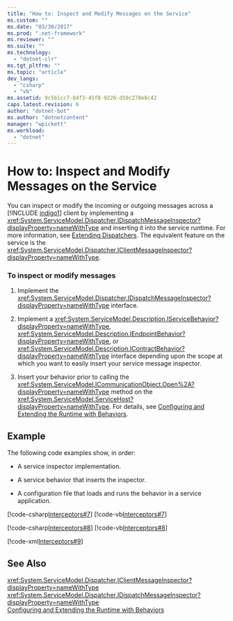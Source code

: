 ```yaml
---
title: "How to: Inspect and Modify Messages on the Service"
ms.custom: ""
ms.date: "03/30/2017"
ms.prod: ".net-framework"
ms.reviewer: ""
ms.suite: ""
ms.technology: 
  - "dotnet-clr"
ms.tgt_pltfrm: ""
ms.topic: "article"
dev_langs: 
  - "csharp"
  - "vb"
ms.assetid: 9c5b1cc7-84f3-45f8-9226-d59c278e8c42
caps.latest.revision: 6
author: "dotnet-bot"
ms.author: "dotnetcontent"
manager: "wpickett"
ms.workload: 
  - "dotnet"
---
```

# How to: Inspect and Modify Messages on the Service
You can inspect or modify the incoming or outgoing messages across a [!INCLUDE [indigo1](../../../../includes/indigo1-md.md)] client by implementing a <xref:System.ServiceModel.Dispatcher.IDispatchMessageInspector?displayProperty=nameWithType> and inserting it into the service runtime. For more information, see [Extending Dispatchers](../../../../docs/framework/wcf/extending/extending-dispatchers.md). The equivalent feature on the service is the <xref:System.ServiceModel.Dispatcher.IClientMessageInspector?displayProperty=nameWithType>.  
  
### To inspect or modify messages  
  
1.  Implement the <xref:System.ServiceModel.Dispatcher.IDispatchMessageInspector?displayProperty=nameWithType> interface.  
  
2.  Implement a <xref:System.ServiceModel.Description.IServiceBehavior?displayProperty=nameWithType>, <xref:System.ServiceModel.Description.IEndpointBehavior?displayProperty=nameWithType>, or <xref:System.ServiceModel.Description.IContractBehavior?displayProperty=nameWithType> interface depending upon the scope at which you want to easily insert your service message inspector.  
  
3.  Insert your behavior prior to calling the <xref:System.ServiceModel.ICommunicationObject.Open%2A?displayProperty=nameWithType> method on the <xref:System.ServiceModel.ServiceHost?displayProperty=nameWithType>. For details, see [Configuring and Extending the Runtime with Behaviors](../../../../docs/framework/wcf/extending/configuring-and-extending-the-runtime-with-behaviors.md).  
  
## Example  
 The following code examples show, in order:  
  
-   A service inspector implementation.  
  
-   A service behavior that inserts the inspector.  
  
-   A configuration file that loads and runs the behavior in a service application.  
  
 [!code-csharp[Interceptors#7](../../../../samples/snippets/csharp/VS_Snippets_CFX/interceptors/cs/interceptors.cs#7)]
 [!code-vb[Interceptors#7](../../../../samples/snippets/visualbasic/VS_Snippets_CFX/interceptors/vb/interceptors.vb#7)]  
  
 [!code-csharp[Interceptors#8](../../../../samples/snippets/csharp/VS_Snippets_CFX/interceptors/cs/insertingbehaviors.cs#8)]
 [!code-vb[Interceptors#8](../../../../samples/snippets/visualbasic/VS_Snippets_CFX/interceptors/vb/insertingbehaviors.vb#8)]  
  
 [!code-xml[Interceptors#9](../../../../samples/snippets/csharp/VS_Snippets_CFX/interceptors/cs/hostapplication.exe.config#9)]  
  
## See Also  
 <xref:System.ServiceModel.Dispatcher.IClientMessageInspector?displayProperty=nameWithType>  
 <xref:System.ServiceModel.Dispatcher.IDispatchMessageInspector?displayProperty=nameWithType>  
 [Configuring and Extending the Runtime with Behaviors](../../../../docs/framework/wcf/extending/configuring-and-extending-the-runtime-with-behaviors.md)
